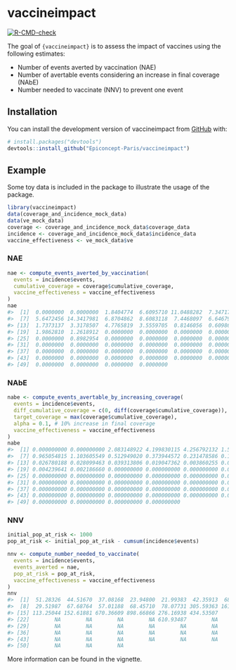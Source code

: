 
<!-- README.md is generated from README.Rmd. Please edit that file -->

# vaccineimpact

<!-- badges: start -->

[![R-CMD-check](https://github.com/Epiconcept-Paris/vaccineimpact/actions/workflows/R-CMD-check.yaml/badge.svg)](https://github.com/Epiconcept-Paris/vaccineimpact/actions/workflows/R-CMD-check.yaml)
<!-- badges: end -->

The goal of `{vaccineimpact}` is to assess the impact of vaccines using
the following estimates:

- Number of events averted by vaccination (NAE)
- Number of avertable events considering an increase in final coverage
  (NAbE)
- Number needed to vaccinate (NNV) to prevent one event

## Installation

You can install the development version of vaccineimpact from
[GitHub](https://github.com/) with:

``` r
# install.packages("devtools")
devtools::install_github("Epiconcept-Paris/vaccineimpact")
```

## Example

Some toy data is included in the package to illustrate the usage of the
package.

``` r
library(vaccineimpact)
data(coverage_and_incidence_mock_data)
data(ve_mock_data)
coverage <- coverage_and_incidence_mock_data$coverage_data
incidence <- coverage_and_incidence_mock_data$incidence_data
vaccine_effectiveness <- ve_mock_data$ve
```

### NAE

``` r
nae <- compute_events_averted_by_vaccination(
  events = incidence$events,
  cumulative_coverage = coverage$cumulative_coverage,
  vaccine_effectiveness = vaccine_effectiveness
)
nae
#>  [1]  0.0000000  0.0000000  1.8404774  6.6095710 11.0488282  7.3471758
#>  [7]  5.6472456 14.3417981  6.8704862  8.6083118  7.4468097  6.6467970
#> [13]  1.7373137  3.3178507  4.7765819  3.5559705  0.8146056  0.6098621
#> [19]  1.9862810  1.2618912  0.0000000  0.0000000  0.0000000  0.0000000
#> [25]  0.0000000  0.8982954  0.0000000  0.0000000  0.0000000  0.0000000
#> [31]  0.0000000  0.0000000  0.0000000  0.0000000  0.0000000  0.0000000
#> [37]  0.0000000  0.0000000  0.0000000  0.0000000  0.0000000  0.0000000
#> [43]  0.0000000  0.0000000  0.0000000  0.0000000  0.0000000  0.0000000
#> [49]  0.0000000  0.0000000  0.0000000  0.0000000
```

### NAbE

``` r
nabe <- compute_events_avertable_by_increasing_coverage(
  events = incidence$events,
  diff_cumulative_coverage = c(0, diff(coverage$cumulative_coverage)),
  target_coverage = max(coverage$cumulative_coverage),
  alpha = 0.1, # 10% increase in final coverage
  vaccine_effectiveness = vaccine_effectiveness
)
nabe
#>  [1] 0.000000000 0.000000000 2.083148922 4.199830115 4.256792132 1.599197939
#>  [7] 0.965054815 1.103605549 0.512949020 0.373944572 0.231478586 0.130971005
#> [13] 0.026780188 0.028099463 0.039313806 0.019047362 0.003860255 0.002157079
#> [19] 0.004239641 0.002186660 0.000000000 0.000000000 0.000000000 0.000000000
#> [25] 0.000000000 0.000000000 0.000000000 0.000000000 0.000000000 0.000000000
#> [31] 0.000000000 0.000000000 0.000000000 0.000000000 0.000000000 0.000000000
#> [37] 0.000000000 0.000000000 0.000000000 0.000000000 0.000000000 0.000000000
#> [43] 0.000000000 0.000000000 0.000000000 0.000000000 0.000000000 0.000000000
#> [49] 0.000000000 0.000000000 0.000000000 0.000000000
```

### NNV

``` r
initial_pop_at_risk <- 1000
pop_at_risk <- initial_pop_at_risk - cumsum(incidence$events)

nnv <- compute_number_needed_to_vaccinate(
  events = incidence$events,
  events_averted = nae,
  pop_at_risk = pop_at_risk,
  vaccine_effectiveness = vaccine_effectiveness
)
nnv
#>  [1]  51.28326  44.51670  37.08168  23.94800  21.99383  42.35913  68.40574
#>  [8]  29.51987  67.68764  57.01188  68.45710  78.07731 305.59363 161.87950
#> [15] 113.25044 152.61881 670.36609 898.66866 276.16938 434.53507        NA
#> [22]        NA        NA        NA        NA 610.93487        NA        NA
#> [29]        NA        NA        NA        NA        NA        NA        NA
#> [36]        NA        NA        NA        NA        NA        NA        NA
#> [43]        NA        NA        NA        NA        NA        NA        NA
#> [50]        NA        NA        NA
```

More information can be found in the vignette.
